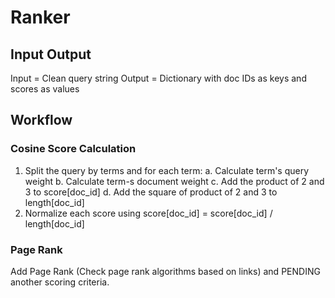 # Ranker

## Input Output
Input = Clean query string
Output = Dictionary with doc IDs as keys and scores as values

## Workflow

### Cosine Score Calculation

1. Split the query by terms and for each term:
  a. Calculate term's query weight
  b. Calculate term-s document weight
  c. Add the product of 2 and 3 to score[doc_id]
  d. Add the square of product of 2 and 3 to length[doc_id]
2. Normalize each score using score[doc_id] = score[doc_id] / length[doc_id]


### Page Rank

Add Page Rank (Check page rank algorithms based on links) and PENDING another scoring criteria.




